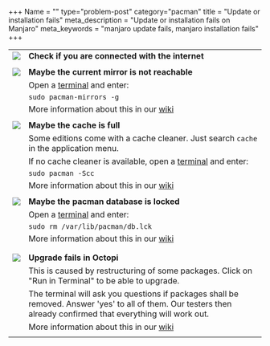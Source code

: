 +++
Name = ""
type="problem-post"
category="pacman"
title = "Update or installation fails"
meta_description = "Update or installation fails on Manjaro"
meta_keywords = "manjaro update fails, manjaro installation fails"
+++

|   |   |
|---|---|
| <img class="icon" src="/img/actions/question.svg"> | **Check if you are connected with the internet** |
|   |   |
| <img class="icon" src="/img/actions/warning.svg"> | **Maybe the current mirror is not reachable** |
|   | Open a [terminal](/support/commonproblems/howtoterminal) and enter: |
|   | `sudo pacman-mirrors -g` |
|   | More information about this in our [wiki](https://wiki.manjaro.org/index.php?title=Manjaro_Mirrors) |
|   |   |
| <img class="icon" src="/img/actions/warning.svg"> | **Maybe the cache is full** |
|   | Some editions come with a cache cleaner. Just search `cache` in the application menu. |
|   | If no cache cleaner is available, open a [terminal](/support/commonproblems/howtoterminal) and enter: |
|   | `sudo pacman -Scc` |
|   | More information about this in our [wiki](https://wiki.manjaro.org/index.php?title=Pacman_Tips#Cleaning_Packages) |
|   |   |
| <img class="icon" src="/img/actions/warning.svg"> | **Maybe the pacman database is locked** |
|   | Open a [terminal](/support/commonproblems/howtoterminal) and enter: |
|   | `sudo rm /var/lib/pacman/db.lck` |
|   | More information about this in our [wiki](https://wiki.manjaro.org/index.php?title=Pacman_troubleshooting#.22Unable_to_lock_database.22_Error) |
|   |   |
|   |   |
| <img class="icon" src="/img/actions/information.svg"> | **Upgrade fails in Octopi** |
|   | This is caused by restructuring of some packages. Click on "Run in Terminal" to be able to upgrade. |
|   | The terminal will ask you questions if packages shall be removed. Answer 'yes' to all of them. Our testers then already confirmed that everything will work out. |
|   | More information about this in our [wiki](https://wiki.manjaro.org/index.php?title=Pacman_troubleshooting) |
|   |   |
